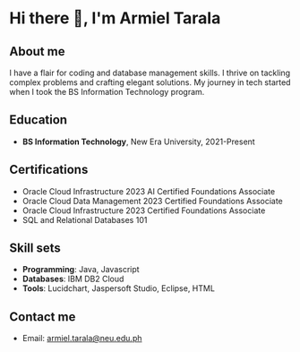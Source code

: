 # Hi there 👋, I'm Armiel Tarala

## About me
I have a flair for coding and database management skills. I thrive on tackling complex problems and crafting elegant solutions. My journey in tech started when I took the BS Information Technology program.

## Education
- **BS Information Technology**, New Era University, 2021-Present

## Certifications
- Oracle Cloud Infrastructure 2023 AI Certified Foundations Associate
- Oracle Cloud Data Management 2023 Certified Foundations Associate
- Oracle Cloud Infrastructure 2023 Certified Foundations Associate
- SQL and Relational Databases 101

## Skill sets
- **Programming**: Java, Javascript
- **Databases**: IBM DB2 Cloud
- **Tools**: Lucidchart, Jaspersoft Studio, Eclipse, HTML

## Contact me
- Email: armiel.tarala@neu.edu.ph
